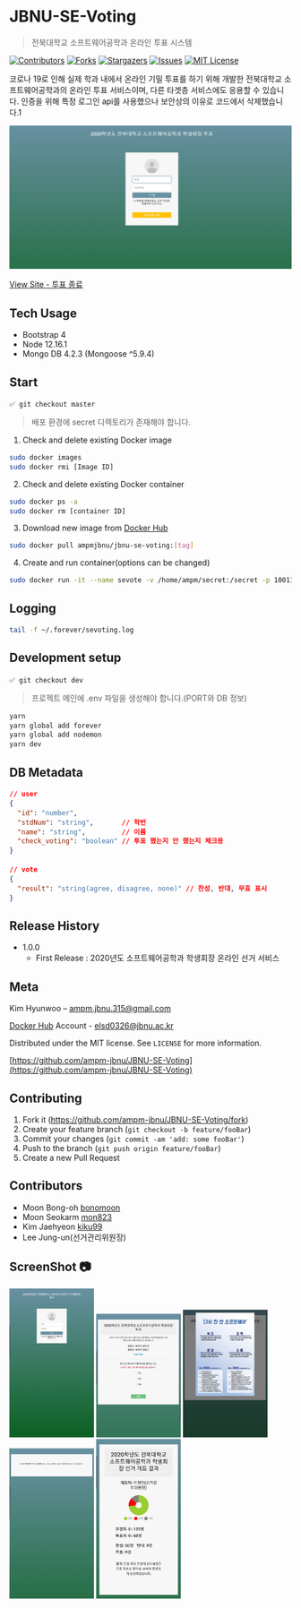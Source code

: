 # JBNU-SE-Voting

> 전북대학교 소프트웨어공학과 온라인 투표 시스템

[![Contributors][contributors-shield]][contributors-url]
[![Forks][forks-shield]][forks-url]
[![Stargazers][stars-shield]][stars-url]
[![Issues][issues-shield]][issues-url]
[![MIT License][license-shield]][license-url]

코로나 19로 인해 실제 학과 내에서 온라인 기밀 투표를 하기 위해 개발한 전북대학교 소프트웨어공학과의 온라인 투표 서비스이며, 다른 타겟층 서비스에도 응용할 수 있습니다.
인증을 위해 특정 로그인 api를 사용했으나 보안상의 이유로 코드에서 삭제했습니다.1

![](overview.png)

[View Site - 투표 종료](http://ampm.jbnu.ac.kr/jbnu-se-voting)

## Tech Usage

* Bootstrap 4
* Node 12.16.1
* Mongo DB 4.2.3 (Mongoose ^5.9.4)

## Start
`✅ git checkout master`

> 배포 환경에 secret 디렉토리가 존재해야 합니다.

1. Check and delete existing Docker image
```sh
sudo docker images
sudo docker rmi [Image ID]
```

2. Check and delete existing Docker container
```sh
sudo docker ps -a
sudo docker rm [container ID]
```

3. Download new image from [Docker Hub](https://hub.docker.com/r/ampmjbnu/jbnu-se-voting/tags)
```sh
sudo docker pull ampmjbnu/jbnu-se-voting:[tag]
```

4. Create and run container(options can be changed)
```sh
sudo docker run -it --name sevote -v /home/ampm/secret:/secret -p 10011:10011 ampmjbnu/jbnu-se-voting:[tag]
```

## Logging

```sh
tail -f ~/.forever/sevoting.log
```

## Development setup
`✅ git checkout dev`

> 프로젝트 메인에 .env 파일을 생성해야 합니다.(PORT와 DB 정보)

```sh
yarn
yarn global add forever
yarn global add nodemon
yarn dev
```

## DB Metadata

```json
// user
{
  "id": "number",
  "stdNum": "string",       // 학번
  "name": "string",         // 이름
  "check_voting": "boolean" // 투표 했는지 안 했는지 체크용
}

// vote
{
  "result": "string(agree, disagree, none)" // 찬성, 반대, 무효 표시
}

```


## Release History

- 1.0.0
  - First Release : 2020년도 소프트웨어공학과 학생회장 온라인 선거 서비스

## Meta

Kim Hyunwoo – ampm.jbnu.315@gmail.com

[Docker Hub](https://hub.docker.com/r/ampmjbnu/jbnu-se-voting) Account - elsd0326@jbnu.ac.kr

Distributed under the MIT license. See `LICENSE` for more information.

[https://github.com/ampm-jbnu/JBNU-SE-Voting](https://github.com/ampm-jbnu/JBNU-SE-Voting)

## Contributing

1. Fork it (<https://github.com/ampm-jbnu/JBNU-SE-Voting/fork>)
2. Create your feature branch (`git checkout -b feature/fooBar`)
3. Commit your changes (`git commit -am 'add: some fooBar'`)
4. Push to the branch (`git push origin feature/fooBar`)
5. Create a new Pull Request

## Contributors

- Moon Bong-oh [bonomoon](https://github.com/bonomoon)
- Moon Seokarm [mon823](https://github.com/mon823)
- Kim Jaehyeon [kiku99](https://github.com/kiku99)
- Lee Jung-un(선거관리위원장)

## ScreenShot :camera:

<div>
  <img width="30%" src="https://github.com/ampm-jbnu/JBNU-SE-Voting/blob/master/src/screenshot/1.jpg" />
  <img width="30%" src="https://github.com/ampm-jbnu/JBNU-SE-Voting/blob/master/src/screenshot/2.jpg" />
  <img width="30%" src="https://github.com/ampm-jbnu/JBNU-SE-Voting/blob/master/src/screenshot/3.jpg" />
  <img width="30%" src="https://github.com/ampm-jbnu/JBNU-SE-Voting/blob/master/src/screenshot/4.jpg" />
  <img width="30%" src="https://github.com/ampm-jbnu/JBNU-SE-Voting/blob/master/src/screenshot/5.jpg" />
</div>

<!-- MARKDOWN LINKS & IMAGES -->
<!-- https://www.markdownguide.org/basic-syntax/#reference-style-links -->

[contributors-shield]: https://img.shields.io/github/contributors/ampm-jbnu/JBNU-SE-Voting.svg?style=flat-square
[contributors-url]: https://github.com/ampm-jbnu/JBNU-SE-Voting/graphs/contributors
[forks-shield]: https://img.shields.io/github/forks/ampm-jbnu/JBNU-SE-Voting.svg?style=flat-square
[forks-url]: https://github.com/ampm-jbnu/JBNU-SE-Voting/network/members
[stars-shield]: https://img.shields.io/github/stars/ampm-jbnu/JBNU-SE-Voting.svg?style=flat-square
[stars-url]: https://github.com/ampm-jbnu/JBNU-SE-Voting/stargazers
[issues-shield]: https://img.shields.io/github/issues/ampm-jbnu/JBNU-SE-Voting.svg?style=flat-square
[issues-url]: https://github.com/ampm-jbnu/JBNU-SE-Voting/issues
[license-shield]: https://img.shields.io/badge/License-MIT-yellow.svg
[license-url]: https://github.com/ampm-jbnu/JBNU-SE-Voting/blob/master/LICENSE.md
